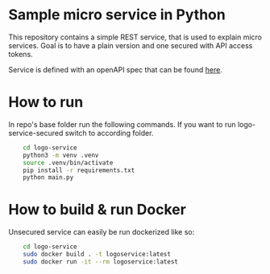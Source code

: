 # Sample micro service in Python

This repository contains a simple REST service, that is used to explain micro services. Goal is to have a plain version and one secured with API access tokens.

Service is defined with an openAPI spec that can be found [here](api-definition/logoservice.yaml).

# How to run
In repo's base folder run the following commands. If you want to run logo-service-secured switch to according folder.
```bash
    cd logo-service
    python3 -m venv .venv
    source .venv/bin/activate
    pip install -r requirements.txt
    python main.py
```

# How to build & run Docker
Unsecured service can easily be run dockerized like so:
```bash
    cd logo-service
    sudo docker build . -t logoservice:latest
    sudo docker run -it --rm logoservice:latest
```